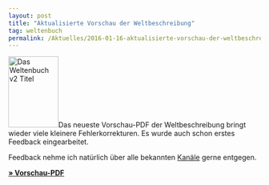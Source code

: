 ```yaml
---
layout: post
title: "Aktualisierte Vorschau der Weltbeschreibung"
tag: weltenbuch
permalink: /Aktuelles/2016-01-16-aktualisierte-vorschau-der-weltbeschreibung
---
```


<p><img alt="Das Weltenbuch v2 Titel" class="floatleft" height="142" src="/www/weltenbuch/titel/DasWeltenbuchV2-tn.png" width="100" />Das neueste Vorschau-PDF der Weltbeschreibung bringt wieder viele kleinere Fehlerkorrekturen. Es wurde auch schon erstes Feedback eingearbeitet.</p>
<p>Feedback nehme ich nat&uuml;rlich &uuml;ber alle bekannten <a href="/kontakt">Kan&auml;le</a> gerne entgegen.</p>
<p><strong><a href="/regelwerkv2/">&raquo; Vorschau-PDF</a></strong></p>

